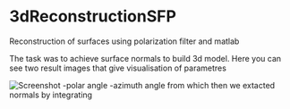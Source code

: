 # 3dReconstructionSFP
Reconstruction of surfaces using polarization filter and matlab

The task was to achieve surface normals to build 3d model. 
Here you can see two result images that give visualisation of parametres

![Screenshot](Algorithm.png)
-polar angle
-azimuth angle
from which then we extacted normals by integrating
